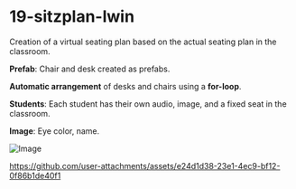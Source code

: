 # 19-sitzplan-lwin
Creation of a virtual seating plan based on the actual seating plan in the classroom.

**Prefab**: Chair and desk created as prefabs.

**Automatic arrangement** of desks and chairs using a **for-loop**.

**Students**: Each student has their own audio, image, and a fixed seat in the classroom.

**Image**: Eye color, name.

![Image](https://github.com/user-attachments/assets/644be0aa-cbfe-4c1e-b250-7fe0269cf96f)

https://github.com/user-attachments/assets/e24d1d38-23e1-4ec9-bf12-0f86b1de40f1


